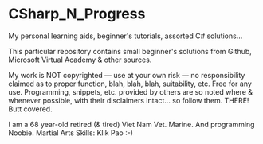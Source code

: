 # CSharp_N_Progress
My personal learning aids, beginner's tutorials, assorted C# solutions...

This particular repository contains small beginner's solutions from Github, Microsoft Virtual Academy & other sources.

My work is NOT copyrighted — use at your own risk — no responsibility claimed as to proper function, blah, blah, blah, suitability, etc. Free for any use.  Programming, snippets, etc. provided by others are so noted where & whenever possible, with their disclaimers intact... so follow them.  THERE!  Butt covered.

I am a 68 year-old retired (& tired) Viet Nam Vet.  Marine.  And programming Noobie.  Martial Arts Skills:  Klik Pao  :-)

